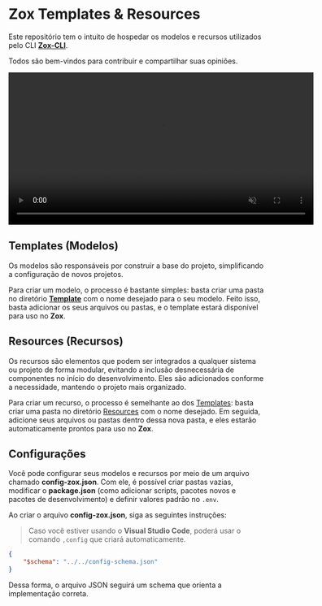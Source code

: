 # Zox Templates & Resources

Este repositório tem o intuito de hospedar os modelos e recursos utilizados pelo CLI [**Zox-CLI**](https://github.com/isBucky/Zox-CLI).

Todos são bem-vindos para contribuir e compartilhar suas opiniões.

<video width="600" controls muted>
  <source src="./assets/demonstracao.mp4" type="video/mp4">
  Seu navegador não suporta a exibição de vídeos.
</video>

## Templates (Modelos)

Os modelos são responsáveis por construir a base do projeto, simplificando a configuração de novos projetos.

Para criar um modelo, o processo é bastante simples: basta criar uma pasta no diretório [**Template**](https://github.com/isBucky/Zox-Templates/tree/main/templates/) com o nome desejado para o seu modelo. Feito isso, basta adicionar os seus arquivos ou pastas, e o template estará disponível para uso no **Zox**.

## Resources (Recursos)

Os recursos são elementos que podem ser integrados a qualquer sistema ou projeto de forma modular, evitando a inclusão desnecessária de componentes no início do desenvolvimento. Eles são adicionados conforme a necessidade, mantendo o projeto mais organizado.

Para criar um recurso, o processo é semelhante ao dos [Templates](#templates-modelos): basta criar uma pasta no diretório [Resources](https://github.com/isBucky/Zox-Templates/tree/main/resources) com o nome desejado. Em seguida, adicione seus arquivos ou pastas dentro dessa nova pasta, e eles estarão automaticamente prontos para uso no **Zox**.

## Configurações

Você pode configurar seus modelos e recursos por meio de um arquivo chamado **config-zox.json**. Com ele, é possível criar pastas vazias, modificar o **package.json** (como adicionar scripts, pacotes novos e pacotes de desenvolvimento) e definir valores padrão no `.env`.

Ao criar o arquivo **config-zox.json**, siga as seguintes instruções:

> Caso você estiver usando o **Visual Studio Code**, poderá usar o comando `,config` que criará automaticamente.

```json
{
    "$schema": "../../config-schema.json"
}
```

Dessa forma, o arquivo JSON seguirá um schema que orienta a implementação correta.
